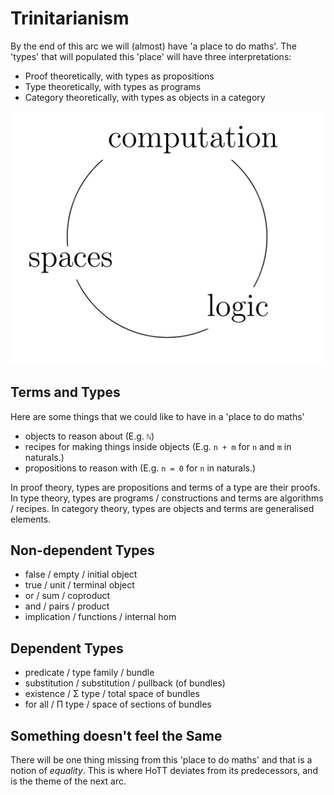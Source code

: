 
Trinitarianism
==============
By the end of this arc we will (almost) have 'a place to do maths'. 
The 'types' that will populated this 'place' 
will have three interpretations:
 - Proof theoretically, with types as propositions
 - Type theoretically, with types as programs
 - Category theoretically, with types as objects in a category

<img src="images/trinitarianism.png" 
     alt="the holy trinity" 
     width="500"
     class="center"/>
 
## Terms and Types

Here are some things that we could like to have in a 'place to do maths'
  - objects to reason about (E.g. `ℕ`)
  - recipes for making things inside objects 
    (E.g. `n + m` for `n` and `m` in naturals.)
  - propositions to reason with (E.g. `n = 0` for `n` in naturals.)

In proof theory, types are propositions and terms of a type are their proofs.
In type theory, types are programs / constructions and 
terms are algorithms / recipes.
In category theory, types are objects and terms are generalised elements.

## Non-dependent Types

- false / empty / initial object
- true / unit / terminal object
- or / sum / coproduct
- and / pairs / product
- implication / functions / internal hom

## Dependent Types

- predicate / type family / bundle
- substitution / substitution / pullback (of bundles)
- existence / Σ type / total space of bundles 
- for all / Π type / space of sections of bundles

## Something doesn't feel the Same

There will be one thing missing from this 'place to do maths'
and that is a notion of _equality_.
This is where HoTT deviates from its predecessors,
and is the theme of the next arc.

